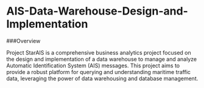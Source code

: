 # AIS-Data-Warehouse-Design-and-Implementation

###Overview

Project StarAIS is a comprehensive business analytics project focused on the design and implementation of a data warehouse to manage and analyze Automatic Identification System (AIS) messages. This project aims to provide a robust platform for querying and understanding maritime traffic data, leveraging the power of data warehousing and database management.
